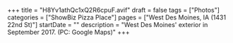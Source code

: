 +++
title = "H8Yv1athQc1xQ2R6cpuF.avif"
draft = false
tags = ["Photos"]
categories = ["ShowBiz Pizza Place"]
pages = ["West Des Moines, IA (1431 22nd St)"]
startDate = ""
description = "West Des Moines' exterior in September 2017. (PC: Google Maps)"
+++
